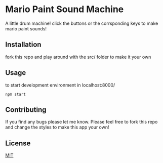 # Mario Paint Sound Machine

A little drum machine! click the buttons or the corrsponding keys to make mario paint sounds!

## Installation

fork this repo and play around with the src/ folder to make it your own

## Usage
to start development environment in localhost:8000/

```
npm start
```

## Contributing
If you find any bugs please let me know. Please feel free to fork this repo and change the styles to make this app your own!


## License
[MIT](https://choosealicense.com/licenses/mit/)
